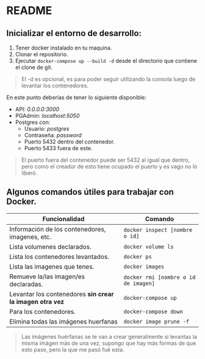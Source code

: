 # README

## Inicializar el entorno de desarrollo:

1. Tener docker instalado en tu maquina.
2. Clonar el repositorio.
3. Ejecutar `docker-compose up --build -d` desde el directorio que contiene el clone de git.
> El -d es opcional, es para poder seguir utilizando la consola luego de levantar los contenedores.

En este punto deberías de tener lo siguiente disponible:
- API: _0.0.0.0:3000_
- PGAdmin: _localhost:5050_
- Postgres con:
   * Usuario: _postgres_
   * Contraseña: _password_
   * Puerto 5432 dentro del contenedor.
   * Puerto 5433 fuera de este.
> El puerto fuera del contenedor puede ser 5432 al igual que dentro, pero como el creador de esto tiene ocupado el puerto y es vago no lo liberó.

## Algunos comandos útiles para trabajar con Docker.
| Funcionalidad | Comando |
|---------------|---------|
| Información de los contenedores, imagenes, etc. |`docker inspect [nombre o id]`|
| Lista volumenes declarados.|`docker volume ls`|
| Lista los contenedores levantados.|`docker ps`|
| Lista las imagenes que tenes.|`docker images`|
| Remueve la/las imagen/es declaradas.|`docker rmi [nombre o id de imagen]`|
| Levantar los contenedores **sin crear la imagen otra vez**|`docker-compose up`|
| Para los contenedores.|`docker-compose down`|
| Elimina todas las imágenes huerfanas|`docker image prune -f`|
> Las imágenes huérfanas se te van a crear generalmente si levantas la misma imágen más de una vez, supongo que hay más formas de que esto pase, pero la que me pasó fué esta.
